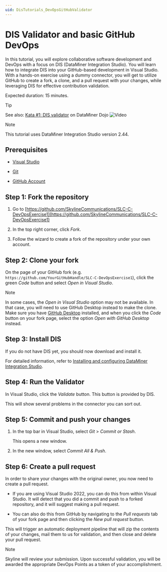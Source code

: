 ```yaml
---
uid: DisTutorials_DevOpsGitHubValidator
---
```


# DIS Validator and basic GitHub DevOps

In this tutorial, you will explore collaborative software development and DevOps with a focus on DIS (DataMiner Integration Studio). You will learn how to integrate DIS into your GitHub-based development in Visual Studio. With a hands-on exercise using a dummy connector, you will get to utilize GitHub to create a fork, a clone, and a pull request with your changes, while leveraging DIS for effective contribution validation.

Expected duration: 15 minutes.

> [!TIP]
> See also: [Kata #1: DIS validator](https://community.dataminer.services/courses/kata-1) on DataMiner Dojo ![Video](~/user-guide/images/video_Duo.png)

> [!NOTE]
> This tutorial uses DataMiner Integration Studio version 2.44.

## Prerequisites

- [Visual Studio](https://visualstudio.microsoft.com/downloads/)

- [Git](https://git-scm.com/book/en/v2/Getting-Started-Installing-Git)

- [GitHub Account](https://docs.github.com/en/get-started/signing-up-for-github/signing-up-for-a-new-github-account)

## Step 1: Fork the repository

1. Go to [https://github.com/SkylineCommunications/SLC-C-DevOpsExercise1](https://github.com/SkylineCommunications/SLC-C-DevOpsExercise1)

1. In the top right corner, click *Fork*.

1. Follow the wizard to create a fork of the repository under your own account.

## Step 2: Clone your fork

On the page of your GitHub fork (e.g. `https://github.com/YourGitHubHandle/SLC-C-DevOpsExercise1`), click the green *Code* button and select *Open in Visual Studio*.

> [!NOTE]
> In some cases, the *Open in Visual Studio* option may not be available. In that case, you will need to use GitHub Desktop instead to make the clone. Make sure you have [GitHub Desktop](https://desktop.github.com/) installed, and when you click the *Code* button on your fork page, select the option *Open with GitHub Desktop* instead.

## Step 3: Install DIS

If you do not have DIS yet, you should now download and install it.

For detailed information, refer to [Installing and configuring DataMiner Integration Studio](xref:Installing_and_configuring_DataMiner_Integration_Studio).

## Step 4: Run the Validator

In Visual Studio, click the *Validate* button. This button is provided by DIS.

This will show several problems in the connector you can sort out.

## Step 5: Commit and push your changes

1. In the top bar in Visual Studio, select *Git* > *Commit or Stash*.

   This opens a new window.

1. In the new window, select *Commit All & Push*.

## Step 6: Create a pull request

In order to share your changes with the original owner, you now need to create a pull request.

- If you are using Visual Studio 2022, you can do this from within Visual Studio. It will detect that you did a commit and push to a forked repository, and it will suggest making a pull request.

- You can also do this from GitHub by navigating to the *Pull requests* tab of your fork page and then clicking the *New pull request* button.

This will trigger an automatic deployment pipeline that will zip the contents of your changes, mail them to us for validation, and then close and delete your pull request.

> [!NOTE]
> Skyline will review your submission. Upon successful validation, you will be awarded the appropriate DevOps Points as a token of your accomplishment.
